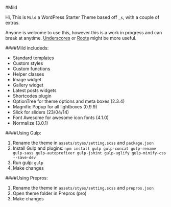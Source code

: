 #Mild

Hi, This is `Mild` a WordPress Starter Theme based off `_s`, with a couple of extras.

Anyone is welcome to use this, however this is a work in progress and can break at anytime. 
[Underscores](http://github.com/Automattic/_s) or [Roots](http://github.com/roots/roots) might be more useful.

####Mild includeds:
* Standard templates
* Custom styles
* Custom functions
* Helper classes
* Image widget
* Gallery widget
* Latest posts widgets
* Shortcodes plugin
* OptionTree for theme options and meta boxes (2.3.4)
* Magnific Popup for all lightboxes (0.9.9)
* Slick for sliders (23/04/14)
* Font Awesome for awesome icon fonts (4.1.0)
* Normalize (3.0.1)

####Using Gulp:
1. Rename the theme in `assets/styes/setting.scss` and `package.json`
2. Install Gulp and plugins: `npm install gulp gulp-concat gulp-rename gulp-sass gulp-autoprefixer gulp-jshint gulp-uglify gulp-minify-css --save-dev`
3. Run gulp: `gulp`
4. Make changes

####Using Prepros:
1. Rename the theme in `assets/styes/setting.scss` and `prepros.json`
2. Open theme folder in Prepros (pro)
3. Make changes
